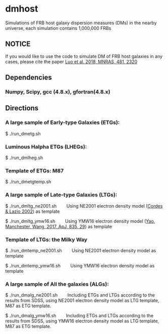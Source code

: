 # dmhost

Simulations of FRB host galaxy dispersion measures (DMs) in the nearby universe, each simulation contains 1,000,000 FRBs

## NOTICE

If you would like to use the code to simulate DM of FRB host galaxies in any cases, please cite the paper [Luo et al. 2018, MNRAS, 481, 2320](http://adsabs.harvard.edu/abs/2018MNRAS.481.2320L)

## Dependencies
### Numpy, Scipy, gcc (4.8.x), gfortran(4.8.x)


## Directions
### A large sample of Early-type Galaxies (ETGs):

$ ./run_dmetg.sh

### Luminous Halpha ETGs (LHEGs):

$ ./run_dmlheg.sh

### Template of ETGs: M87

$ ./run_dmetgtemp.sh

### A large sample of Late-type Galaxies (LTGs):

$ ./run_dmltg_ne2001.sh  &nbsp;&nbsp;&nbsp;&nbsp;&nbsp;&nbsp;   Using NE2001 electron density model ([Cordes & Lazio 2002](http://adsabs.harvard.edu/cgi-bin/bib_query?arXiv:astro-ph/0207156)) as template

$ ./run_dmltg_ymw16.sh  &nbsp;&nbsp;&nbsp;&nbsp;&nbsp;&nbsp;   Using YMW16 electron density model ([Yao, Manchester, Wang, 2017, ApJ, 835, 29](http://adsabs.harvard.edu/abs/2017ApJ...835...29Y)) as template

### Template of LTGs: the Milky Way

$ ./run_dmtemp_ne2001.sh &nbsp;&nbsp;&nbsp;&nbsp;&nbsp;&nbsp;  Using NE2001 electron density model as template

$ ./run_dmtemp_ymw16.sh &nbsp;&nbsp;&nbsp;&nbsp;&nbsp;&nbsp;  Using YMW16 electron density model as template

### A large sample of All the galaxies (ALGs):

$ ./run_dmalg_ne2001.sh  &nbsp;&nbsp;&nbsp;&nbsp;&nbsp;&nbsp; Including ETGs and LTGs according to the results from SDSS, using NE2001 electron density model as LTG template, M87 as ETG template. 

$ ./run_dmalg_ymw16.sh  &nbsp;&nbsp;&nbsp;&nbsp;&nbsp;&nbsp; Including ETGs and LTGs according to the results from SDSS, using YMW16 electron density model as LTG template, M87 as ETG template. 
